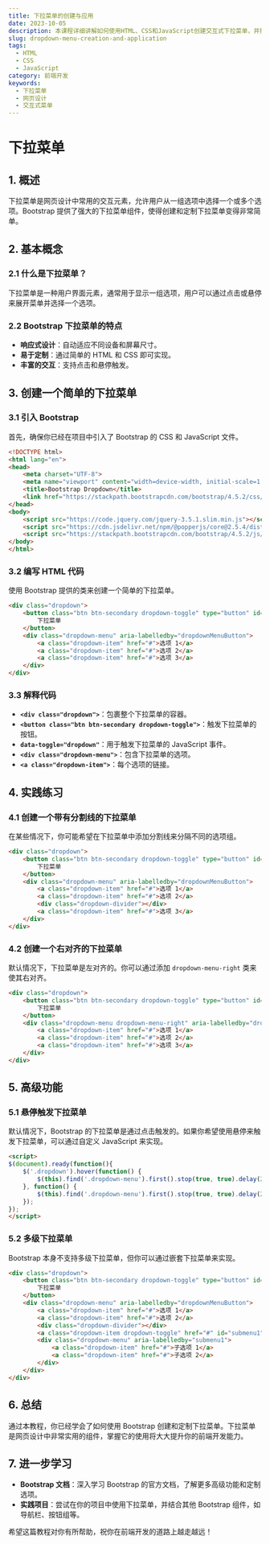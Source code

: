 ```yaml
---
title: 下拉菜单的创建与应用
date: 2023-10-05
description: 本课程详细讲解如何使用HTML、CSS和JavaScript创建交互式下拉菜单，并探讨其在网页设计中的应用。
slug: dropdown-menu-creation-and-application
tags:
  - HTML
  - CSS
  - JavaScript
category: 前端开发
keywords:
  - 下拉菜单
  - 网页设计
  - 交互式菜单
---
```


# 下拉菜单

## 1. 概述

下拉菜单是网页设计中常用的交互元素，允许用户从一组选项中选择一个或多个选项。Bootstrap 提供了强大的下拉菜单组件，使得创建和定制下拉菜单变得非常简单。

## 2. 基本概念

### 2.1 什么是下拉菜单？

下拉菜单是一种用户界面元素，通常用于显示一组选项，用户可以通过点击或悬停来展开菜单并选择一个选项。

### 2.2 Bootstrap 下拉菜单的特点

- **响应式设计**：自动适应不同设备和屏幕尺寸。
- **易于定制**：通过简单的 HTML 和 CSS 即可实现。
- **丰富的交互**：支持点击和悬停触发。

## 3. 创建一个简单的下拉菜单

### 3.1 引入 Bootstrap

首先，确保你已经在项目中引入了 Bootstrap 的 CSS 和 JavaScript 文件。

```html
<!DOCTYPE html>
<html lang="en">
<head>
    <meta charset="UTF-8">
    <meta name="viewport" content="width=device-width, initial-scale=1.0">
    <title>Bootstrap Dropdown</title>
    <link href="https://stackpath.bootstrapcdn.com/bootstrap/4.5.2/css/bootstrap.min.css" rel="stylesheet">
</head>
<body>
    <script src="https://code.jquery.com/jquery-3.5.1.slim.min.js"></script>
    <script src="https://cdn.jsdelivr.net/npm/@popperjs/core@2.5.4/dist/umd/popper.min.js"></script>
    <script src="https://stackpath.bootstrapcdn.com/bootstrap/4.5.2/js/bootstrap.min.js"></script>
</body>
</html>
```

### 3.2 编写 HTML 代码

使用 Bootstrap 提供的类来创建一个简单的下拉菜单。

```html
<div class="dropdown">
    <button class="btn btn-secondary dropdown-toggle" type="button" id="dropdownMenuButton" data-toggle="dropdown" aria-haspopup="true" aria-expanded="false">
        下拉菜单
    </button>
    <div class="dropdown-menu" aria-labelledby="dropdownMenuButton">
        <a class="dropdown-item" href="#">选项 1</a>
        <a class="dropdown-item" href="#">选项 2</a>
        <a class="dropdown-item" href="#">选项 3</a>
    </div>
</div>
```

### 3.3 解释代码

- **`<div class="dropdown">`**：包裹整个下拉菜单的容器。
- **`<button class="btn btn-secondary dropdown-toggle">`**：触发下拉菜单的按钮。
- **`data-toggle="dropdown"`**：用于触发下拉菜单的 JavaScript 事件。
- **`<div class="dropdown-menu">`**：包含下拉菜单的选项。
- **`<a class="dropdown-item">`**：每个选项的链接。

## 4. 实践练习

### 4.1 创建一个带有分割线的下拉菜单

在某些情况下，你可能希望在下拉菜单中添加分割线来分隔不同的选项组。

```html
<div class="dropdown">
    <button class="btn btn-secondary dropdown-toggle" type="button" id="dropdownMenuButton" data-toggle="dropdown" aria-haspopup="true" aria-expanded="false">
        下拉菜单
    </button>
    <div class="dropdown-menu" aria-labelledby="dropdownMenuButton">
        <a class="dropdown-item" href="#">选项 1</a>
        <a class="dropdown-item" href="#">选项 2</a>
        <div class="dropdown-divider"></div>
        <a class="dropdown-item" href="#">选项 3</a>
    </div>
</div>
```

### 4.2 创建一个右对齐的下拉菜单

默认情况下，下拉菜单是左对齐的。你可以通过添加 `dropdown-menu-right` 类来使其右对齐。

```html
<div class="dropdown">
    <button class="btn btn-secondary dropdown-toggle" type="button" id="dropdownMenuButton" data-toggle="dropdown" aria-haspopup="true" aria-expanded="false">
        下拉菜单
    </button>
    <div class="dropdown-menu dropdown-menu-right" aria-labelledby="dropdownMenuButton">
        <a class="dropdown-item" href="#">选项 1</a>
        <a class="dropdown-item" href="#">选项 2</a>
        <a class="dropdown-item" href="#">选项 3</a>
    </div>
</div>
```

## 5. 高级功能

### 5.1 悬停触发下拉菜单

默认情况下，Bootstrap 的下拉菜单是通过点击触发的。如果你希望使用悬停来触发下拉菜单，可以通过自定义 JavaScript 来实现。

```html
<script>
$(document).ready(function(){
    $('.dropdown').hover(function() {
        $(this).find('.dropdown-menu').first().stop(true, true).delay(200).slideDown(300);
    }, function() {
        $(this).find('.dropdown-menu').first().stop(true, true).delay(200).slideUp(300);
    });
});
</script>
```

### 5.2 多级下拉菜单

Bootstrap 本身不支持多级下拉菜单，但你可以通过嵌套下拉菜单来实现。

```html
<div class="dropdown">
    <button class="btn btn-secondary dropdown-toggle" type="button" id="dropdownMenuButton" data-toggle="dropdown" aria-haspopup="true" aria-expanded="false">
        下拉菜单
    </button>
    <div class="dropdown-menu" aria-labelledby="dropdownMenuButton">
        <a class="dropdown-item" href="#">选项 1</a>
        <a class="dropdown-item" href="#">选项 2</a>
        <div class="dropdown-divider"></div>
        <a class="dropdown-item dropdown-toggle" href="#" id="submenu1" data-toggle="dropdown" aria-haspopup="true" aria-expanded="false">子菜单</a>
        <div class="dropdown-menu" aria-labelledby="submenu1">
            <a class="dropdown-item" href="#">子选项 1</a>
            <a class="dropdown-item" href="#">子选项 2</a>
        </div>
    </div>
</div>
```

## 6. 总结

通过本教程，你已经学会了如何使用 Bootstrap 创建和定制下拉菜单。下拉菜单是网页设计中非常实用的组件，掌握它的使用将大大提升你的前端开发能力。

## 7. 进一步学习

- **Bootstrap 文档**：深入学习 Bootstrap 的官方文档，了解更多高级功能和定制选项。
- **实践项目**：尝试在你的项目中使用下拉菜单，并结合其他 Bootstrap 组件，如导航栏、按钮组等。

希望这篇教程对你有所帮助，祝你在前端开发的道路上越走越远！